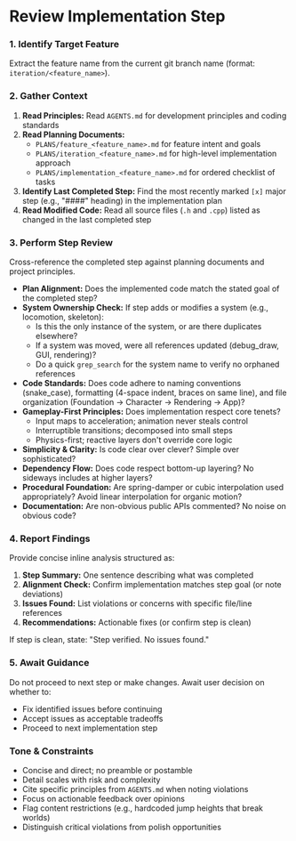 # Review Implementation Step

### 1. Identify Target Feature

Extract the feature name from the current git branch name (format: `iteration/<feature_name>`).

### 2. Gather Context

1.  **Read Principles:** Read `AGENTS.md` for development principles and coding standards
2.  **Read Planning Documents:**
    *   `PLANS/feature_<feature_name>.md` for feature intent and goals
    *   `PLANS/iteration_<feature_name>.md` for high-level implementation approach
    *   `PLANS/implementation_<feature_name>.md` for ordered checklist of tasks
3.  **Identify Last Completed Step:** Find the most recently marked `[x]` major step (e.g., "####" heading) in the implementation plan
4.  **Read Modified Code:** Read all source files (`.h` and `.cpp`) listed as changed in the last completed step

### 3. Perform Step Review

Cross-reference the completed step against planning documents and project principles.

-   **Plan Alignment:** Does the implemented code match the stated goal of the completed step?
-   **System Ownership Check:** If step adds or modifies a system (e.g., locomotion, skeleton):
    -   Is this the only instance of the system, or are there duplicates elsewhere?
    -   If a system was moved, were all references updated (debug_draw, GUI, rendering)?
    -   Do a quick `grep_search` for the system name to verify no orphaned references
-   **Code Standards:** Does code adhere to naming conventions (snake_case), formatting (4-space indent, braces on same line), and file organization (Foundation → Character → Rendering → App)?
-   **Gameplay-First Principles:** Does implementation respect core tenets?
    -   Input maps to acceleration; animation never steals control
    -   Interruptible transitions; decomposed into small steps
    -   Physics-first; reactive layers don't override core logic
-   **Simplicity & Clarity:** Is code clear over clever? Simple over sophisticated?
-   **Dependency Flow:** Does code respect bottom-up layering? No sideways includes at higher layers?
-   **Procedural Foundation:** Are spring-damper or cubic interpolation used appropriately? Avoid linear interpolation for organic motion?
-   **Documentation:** Are non-obvious public APIs commented? No noise on obvious code?

### 4. Report Findings

Provide concise inline analysis structured as:

1.  **Step Summary:** One sentence describing what was completed
2.  **Alignment Check:** Confirm implementation matches step goal (or note deviations)
3.  **Issues Found:** List violations or concerns with specific file/line references
4.  **Recommendations:** Actionable fixes (or confirm step is clean)

If step is clean, state: "Step verified. No issues found."

### 5. Await Guidance

Do not proceed to next step or make changes. Await user decision on whether to:
-   Fix identified issues before continuing
-   Accept issues as acceptable tradeoffs
-   Proceed to next implementation step

### Tone & Constraints

-   Concise and direct; no preamble or postamble
-   Detail scales with risk and complexity
-   Cite specific principles from `AGENTS.md` when noting violations
-   Focus on actionable feedback over opinions
-   Flag content restrictions (e.g., hardcoded jump heights that break worlds)
-   Distinguish critical violations from polish opportunities
